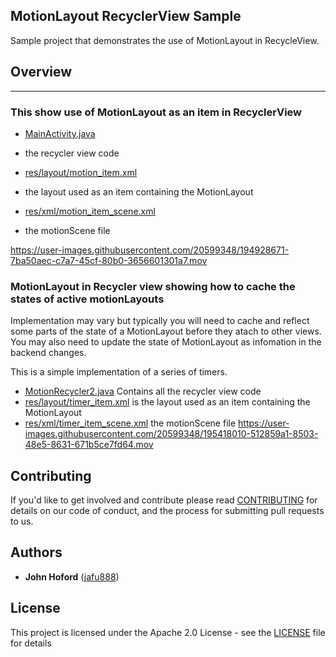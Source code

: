 ## MotionLayout RecyclerView Sample
Sample project that demonstrates the use of MotionLayout in RecycleView.

## Overview
-----------------------------

### This show use of MotionLayout as an item in RecyclerView

* [MainActivity.java](https://github.com/androidx/constraintlayout/blob/main/demoProjects/ExamplesRecyclerView/app/src/main/java/com/example/motionrecycle/MainActivity.java)
- the recycler view code
* [res/layout/motion_item.xml](https://github.com/androidx/constraintlayout/blob/main/demoProjects/ExamplesRecyclerView/app/src/main/res/layout/motion_item.xml)
- the layout used as an item containing the MotionLayout
* [res/xml/motion_item_scene.xml](https://github.com/androidx/constraintlayout/blob/main/demoProjects/ExamplesRecyclerView/app/src/main/res/xml/motion_item_scene.xml)
 - the motionScene file 

https://user-images.githubusercontent.com/20599348/194928671-7ba50aec-c7a7-45cf-80b0-3656601301a7.mov

### MotionLayout in Recycler view showing how to cache the states of active motionLayouts

Implementation may vary but typically you will need to cache and reflect some parts of the state of a MotionLayout before they atach to other views.
You may also need to update the state of MotionLayout as infomation in the backend changes.

This is a simple implementation of a series of timers.

* [MotionRecycler2.java](https://github.com/androidx/constraintlayout/blob/main/demoProjects/ExamplesRecyclerView/app/src/main/java/com/example/motionrecycle/MotionRecycler2.java) Contains all the recycler view code
* [res/layout/timer_item.xml](https://github.com/androidx/constraintlayout/blob/main/demoProjects/ExamplesRecyclerView/app/src/main/res/layout/timer_item.xml)
is the layout used as an item containing the MotionLayout
* [res/xml/timer_item_scene.xml](https://github.com/androidx/constraintlayout/blob/main/demoProjects/ExamplesRecyclerView/app/src/main/res/xml/timer_item_scene.xml)
the motionScene file
https://user-images.githubusercontent.com/20599348/195418010-512859a1-8503-48e5-8631-671b5ce7fd64.mov



## Contributing

If you'd like to get involved and contribute please read [CONTRIBUTING](https://github.com/androidx/constraintlayout/blob/main/CONTRIBUTING.md) for details on our code of conduct, and the process for submitting pull requests to us.

## Authors

- **John Hoford** ([jafu888](https://github.com/jafu888))

## License

This project is licensed under the Apache 2.0 License - see the [LICENSE](https://github.com/androidx/constraintlayout/blob/main/LICENSE) file for details
